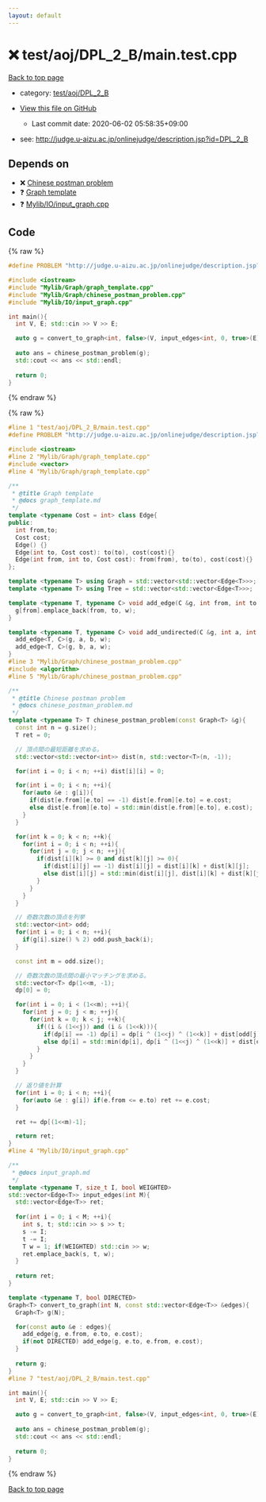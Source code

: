 ```yaml
---
layout: default
---
```


<!-- mathjax config similar to math.stackexchange -->
<script type="text/javascript" async
  src="https://cdnjs.cloudflare.com/ajax/libs/mathjax/2.7.5/MathJax.js?config=TeX-MML-AM_CHTML">
</script>
<script type="text/x-mathjax-config">
  MathJax.Hub.Config({
    TeX: { equationNumbers: { autoNumber: "AMS" }},
    tex2jax: {
      inlineMath: [ ['$','$'] ],
      processEscapes: true
    },
    "HTML-CSS": { matchFontHeight: false },
    displayAlign: "left",
    displayIndent: "2em"
  });
</script>

<script type="text/javascript" src="https://cdnjs.cloudflare.com/ajax/libs/jquery/3.4.1/jquery.min.js"></script>
<script src="https://cdn.jsdelivr.net/npm/jquery-balloon-js@1.1.2/jquery.balloon.min.js" integrity="sha256-ZEYs9VrgAeNuPvs15E39OsyOJaIkXEEt10fzxJ20+2I=" crossorigin="anonymous"></script>
<script type="text/javascript" src="../../../../assets/js/copy-button.js"></script>
<link rel="stylesheet" href="../../../../assets/css/copy-button.css" />


# :x: test/aoj/DPL_2_B/main.test.cpp

<a href="../../../../index.html">Back to top page</a>

* category: <a href="../../../../index.html#cea1c4a75215bab49202f95330eeee2b">test/aoj/DPL_2_B</a>
* <a href="{{ site.github.repository_url }}/blob/master/test/aoj/DPL_2_B/main.test.cpp">View this file on GitHub</a>
    - Last commit date: 2020-06-02 05:58:35+09:00


* see: <a href="http://judge.u-aizu.ac.jp/onlinejudge/description.jsp?id=DPL_2_B">http://judge.u-aizu.ac.jp/onlinejudge/description.jsp?id=DPL_2_B</a>


## Depends on

* :x: <a href="../../../../library/Mylib/Graph/chinese_postman_problem.cpp.html">Chinese postman problem</a>
* :question: <a href="../../../../library/Mylib/Graph/graph_template.cpp.html">Graph template</a>
* :question: <a href="../../../../library/Mylib/IO/input_graph.cpp.html">Mylib/IO/input_graph.cpp</a>


## Code

<a id="unbundled"></a>
{% raw %}
```cpp
#define PROBLEM "http://judge.u-aizu.ac.jp/onlinejudge/description.jsp?id=DPL_2_B"

#include <iostream>
#include "Mylib/Graph/graph_template.cpp"
#include "Mylib/Graph/chinese_postman_problem.cpp"
#include "Mylib/IO/input_graph.cpp"

int main(){
  int V, E; std::cin >> V >> E;

  auto g = convert_to_graph<int, false>(V, input_edges<int, 0, true>(E));  
  
  auto ans = chinese_postman_problem(g);
  std::cout << ans << std::endl;
  
  return 0;
}

```
{% endraw %}

<a id="bundled"></a>
{% raw %}
```cpp
#line 1 "test/aoj/DPL_2_B/main.test.cpp"
#define PROBLEM "http://judge.u-aizu.ac.jp/onlinejudge/description.jsp?id=DPL_2_B"

#include <iostream>
#line 2 "Mylib/Graph/graph_template.cpp"
#include <vector>
#line 4 "Mylib/Graph/graph_template.cpp"

/**
 * @title Graph template
 * @docs graph_template.md
 */
template <typename Cost = int> class Edge{
public:
  int from,to;
  Cost cost;
  Edge() {}
  Edge(int to, Cost cost): to(to), cost(cost){}
  Edge(int from, int to, Cost cost): from(from), to(to), cost(cost){}
};

template <typename T> using Graph = std::vector<std::vector<Edge<T>>>;
template <typename T> using Tree = std::vector<std::vector<Edge<T>>>;

template <typename T, typename C> void add_edge(C &g, int from, int to, T w = 1){
  g[from].emplace_back(from, to, w);
}

template <typename T, typename C> void add_undirected(C &g, int a, int b, T w = 1){
  add_edge<T, C>(g, a, b, w);
  add_edge<T, C>(g, b, a, w);
}
#line 3 "Mylib/Graph/chinese_postman_problem.cpp"
#include <algorithm>
#line 5 "Mylib/Graph/chinese_postman_problem.cpp"

/**
 * @title Chinese postman problem
 * @docs chinese_postman_problem.md
 */
template <typename T> T chinese_postman_problem(const Graph<T> &g){
  const int n = g.size();
  T ret = 0;

  // 頂点間の最短距離を求める。
  std::vector<std::vector<int>> dist(n, std::vector<T>(n, -1));

  for(int i = 0; i < n; ++i) dist[i][i] = 0;

  for(int i = 0; i < n; ++i){
    for(auto &e : g[i]){
      if(dist[e.from][e.to] == -1) dist[e.from][e.to] = e.cost;
      else dist[e.from][e.to] = std::min(dist[e.from][e.to], e.cost);
    }
  }

  for(int k = 0; k < n; ++k){
    for(int i = 0; i < n; ++i){
      for(int j = 0; j < n; ++j){
        if(dist[i][k] >= 0 and dist[k][j] >= 0){
          if(dist[i][j] == -1) dist[i][j] = dist[i][k] + dist[k][j];
          else dist[i][j] = std::min(dist[i][j], dist[i][k] + dist[k][j]);
        }
      }
    }
  }

  // 奇数次数の頂点を列挙
  std::vector<int> odd;
  for(int i = 0; i < n; ++i){
    if(g[i].size() % 2) odd.push_back(i);
  }

  const int m = odd.size();

  // 奇数次数の頂点間の最小マッチングを求める。
  std::vector<T> dp(1<<m, -1);
  dp[0] = 0;

  for(int i = 0; i < (1<<m); ++i){
    for(int j = 0; j < m; ++j){
      for(int k = 0; k < j; ++k){
        if((i & (1<<j)) and (i & (1<<k))){
          if(dp[i] == -1) dp[i] = dp[i ^ (1<<j) ^ (1<<k)] + dist[odd[j]][odd[k]];
          else dp[i] = std::min(dp[i], dp[i ^ (1<<j) ^ (1<<k)] + dist[odd[j]][odd[k]]);
        }
      }
    }
  }

  // 返り値を計算
  for(int i = 0; i < n; ++i){
    for(auto &e : g[i]) if(e.from <= e.to) ret += e.cost;
  }

  ret += dp[(1<<m)-1];

  return ret;
}
#line 4 "Mylib/IO/input_graph.cpp"

/**
 * @docs input_graph.md
 */
template <typename T, size_t I, bool WEIGHTED>
std::vector<Edge<T>> input_edges(int M){
  std::vector<Edge<T>> ret;
  
  for(int i = 0; i < M; ++i){
    int s, t; std::cin >> s >> t;
    s -= I;
    t -= I;
    T w = 1; if(WEIGHTED) std::cin >> w;
    ret.emplace_back(s, t, w);
  }
  
  return ret;  
}

template <typename T, bool DIRECTED>
Graph<T> convert_to_graph(int N, const std::vector<Edge<T>> &edges){
  Graph<T> g(N);

  for(const auto &e : edges){
    add_edge(g, e.from, e.to, e.cost);
    if(not DIRECTED) add_edge(g, e.to, e.from, e.cost);
  }
  
  return g;
}
#line 7 "test/aoj/DPL_2_B/main.test.cpp"

int main(){
  int V, E; std::cin >> V >> E;

  auto g = convert_to_graph<int, false>(V, input_edges<int, 0, true>(E));  
  
  auto ans = chinese_postman_problem(g);
  std::cout << ans << std::endl;
  
  return 0;
}

```
{% endraw %}

<a href="../../../../index.html">Back to top page</a>


